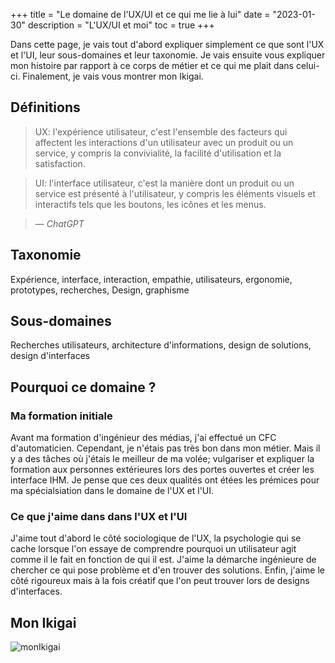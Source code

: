 +++
title = "Le domaine de l'UX/UI et ce qui me lie à lui"
date = "2023-01-30"
description = "L'UX/UI et moi"
toc = true
+++

Dans cette page, je vais tout d'abord expliquer simplement ce que sont l'UX et l'UI, leur sous-domaines et leur taxonomie. Je vais ensuite vous expliquer mon histoire par rapport à ce corps de métier et ce qui me plait dans celui-ci. Finalement, je vais vous montrer mon Ikigai.

## Définitions
> UX: l'expérience utilisateur, c'est l'ensemble des facteurs qui affectent les interactions d'un utilisateur avec un produit ou un service, y compris la convivialité, la facilité d'utilisation et la satisfaction.

>UI: l'interface utilisateur, c'est la manière dont un produit ou un service est présenté à l'utilisateur, y compris les éléments visuels et interactifs tels que les boutons, les icônes et les menus.<br>

> — <cite>ChatGPT</cite>

## Taxonomie 
Expérience, interface, interaction, empathie, utilisateurs, ergonomie, prototypes, recherches, Design, graphisme

## Sous-domaines
Recherches utilisateurs, architecture d'informations, design de solutions, design d'interfaces


## Pourquoi ce domaine ?
### Ma formation initiale
Avant ma formation d'ingénieur des médias, j'ai effectué un CFC d'automaticien. Cependant, je n'étais pas très bon dans mon métier. Mais il y a des tâches où j'étais le meilleur de ma volée; vulgariser et expliquer la formation aux personnes extérieures lors des portes ouvertes et créer les interface IHM. 
Je pense que ces deux qualités ont étées les prémices pour ma spécialsiation dans le domaine de l'UX et l'UI.

### Ce que j'aime dans dans l'UX et l'UI
J'aime tout d'abord le côté sociologique de l'UX, la psychologie qui se cache lorsque l'on essaye de comprendre pourquoi un utilisateur agit comme il le fait en fonction de qui il est. J'aime la démarche ingénieure de chercher ce qui pose problème et d'en trouver des solutions. Enfin, j'aime le côté rigoureux mais à la fois créatif que l'on peut trouver lors de designs d'interfaces.


## Mon Ikigai
![monIkigai](../Ikigai.png "Mon Ikigai")

